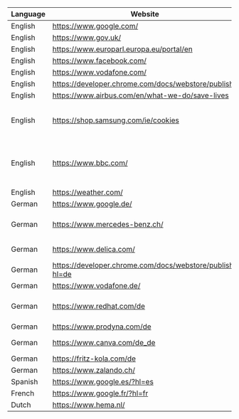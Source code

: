 | Language | Website | Working | Mode | Note |
| -------- | ------- | ------- | -----| ---- |
| English | https://www.google.com/ | Y | | |
| English | https://www.gov.uk/ | Y | | |
| English | https://www.europarl.europa.eu/portal/en | Y | | |
| English | https://www.facebook.com/ | Y | | |
| English | https://www.vodafone.com/ | Y | | |
| English | https://developer.chrome.com/docs/webstore/publish | Y | | |
| English | https://www.airbus.com/en/what-we-do/save-lives | Y | | |
| English | https://shop.samsung.com/ie/cookies | Y | | Redirecting 'a' tags need to be excluded |
| English | https://www.bbc.com/ | N | | Doesn't work yet because of the form layout |
| English | https://weather.com/ | N | | |
| German | https://www.google.de/ | Y | | |
| German | https://www.mercedes-benz.ch/ | N | Nested Menu | strategy not implemented yet |
| German | https://www.delica.com/ | Y | Nested Menu | |
| German | https://developer.chrome.com/docs/webstore/publish?hl=de | Y | | |
| German | https://www.vodafone.de/ | N | | |
| German | https://www.redhat.com/de | N | | iFrame with different domain |
| German | https://www.prodyna.com/de | Y | | |
| German | https://www.canva.com/de_de | Y | Nested Menu | |
| German | https://fritz-kola.com/de | N | | |
| German | https://www.zalando.ch/ | N | | |
| Spanish | https://www.google.es/?hl=es | Y | | |
| French | https://www.google.fr/?hl=fr | Y | | |
| Dutch | https://www.hema.nl/ | Y | | |
